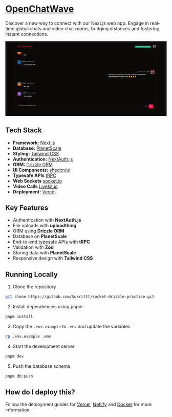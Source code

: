 # [OpenChatWave](https://socket-drizzle-practice.vercel.app)
Discover a new way to connect with our Next.js web app. Engage in real-time global chats and video chat rooms, bridging distances and fostering instant connections.

[![OpenChatWave](./public/homepage-snapshot.png)](https://socket-drizzle-practice.vercel.app)

## Tech Stack

- **Framework:** [Next.js](https://nextjs.org)
- **Database:** [PlanetScale](https://planetscale.com/)
- **Styling:** [Tailwind CSS](https://tailwindcss.com)
- **Authentication:** [NextAuth.js](https://next-auth.js.org/)
- **ORM:** [Drizzle ORM](https://orm.drizzle.team/)
- **UI Components:** [shadcn/ui](https://ui.shadcn.com)
- **Typesafe APIs** [tRPC](https://trpc.io/)
- **Web Sockets** [socket.io](https://socket.io/)
- **Video Calls** [Livekit.io](https://livekit.io/)
- **Deployment:** [Vercel](https://vercel.com/dashboard)

## Key Features

- Authentication with **NextAuth.js**
- File uploads with **uploadthing**
- ORM using **Drizzle ORM**
- Database on **PlanetScale**
- End-to-end typesafe APIs with **tRPC**
- Validation with **Zod**
- Storing data with **PlanetScale**
- Responsive design with **Tailwind CSS**

## Running Locally

1. Clone the repository

```bash
git clone https://github.com/Sukrittt/socket-drizzle-practice.git
```

2. Install dependencies using pnpm

```bash
pnpm install
```

3. Copy the `.env.example` to `.env` and update the variables.

```bash
cp .env.example .env
```

4. Start the development server

```bash
pnpm dev
```

5. Push the database schema

```bash
pnpm db:push
```

## How do I deploy this?

Follow the deployment guides for [Vercel](https://create.t3.gg/en/deployment/vercel), [Netlify](https://create.t3.gg/en/deployment/netlify) and [Docker](https://create.t3.gg/en/deployment/docker) for more information.
